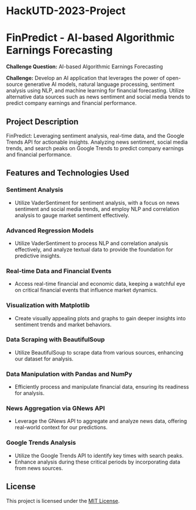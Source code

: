 # HackUTD-2023-Project

# FinPredict - AI-based Algorithmic Earnings Forecasting

**Challenge Question:** AI-based Algorithmic Earnings Forecasting

**Challenge:** Develop an AI application that leverages the power of open-source generative AI models, natural language processing, sentiment analysis using NLP, and machine learning for financial forecasting. Utilize alternative data sources such as news sentiment and social media trends to predict company earnings and financial performance.

## Project Description

FinPredict: Leveraging sentiment analysis, real-time data, and the Google Trends API for actionable insights. Analyzing news sentiment, social media trends, and search peaks on Google Trends to predict company earnings and financial performance.

## Features and Technologies Used

### Sentiment Analysis 
- Utilize VaderSentiment for sentiment analysis, with a focus on news sentiment and social media trends, and employ NLP and correlation analysis to gauge market sentiment effectively.

### Advanced Regression Models
- Utilize VaderSentiment to process NLP and correlation analysis effectively, and analyze textual data to provide the foundation for predictive insights.

### Real-time Data and Financial Events
- Access real-time financial and economic data, keeping a watchful eye on critical financial events that influence market dynamics.

### Visualization with Matplotlib
- Create visually appealing plots and graphs to gain deeper insights into sentiment trends and market behaviors.

### Data Scraping with BeautifulSoup
- Utilize BeautifulSoup to scrape data from various sources, enhancing our dataset for analysis.

### Data Manipulation with Pandas and NumPy
- Efficiently process and manipulate financial data, ensuring its readiness for analysis.

### News Aggregation via GNews API
- Leverage the GNews API to aggregate and analyze news data, offering real-world context for our predictions.

### Google Trends Analysis
- Utilize the Google Trends API to identify key times with search peaks.
- Enhance analysis during these critical periods by incorporating data from news sources.

## License

This project is licensed under the [MIT License](LICENSE).
